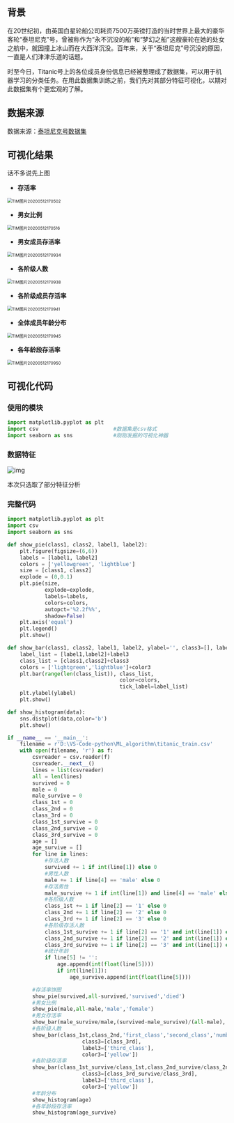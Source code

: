 ## 背景

在20世纪初，由英国白星轮船公司耗资7500万英镑打造的当时世界上最大的豪华客轮“泰坦尼克”号，曾被称作为“永不沉没的船”和“梦幻之船”这艘豪轮在她的处女之航中，就因撞上冰山而在大西洋沉没。百年来，关于“泰坦尼克”号沉没的原因，一直是人们津津乐道的话题。

时至今日，Titanic号上的各位成员身份信息已经被整理成了数据集，可以用于机器学习的分类任务。在用此数据集训练之前，我们先对其部分特征可视化，以期对此数据集有个更宏观的了解。

## 数据来源

数据来源：[泰坦尼克号数据集](https://www.kesci.com/home/dataset/58a940107159a710d916aefb)

## 可视化结果

话不多说先上图

* **存活率**

<img src="C:\Users\Administrator\Desktop\cs\ML\blog_image\titanic\TIM图片20200512170502.png" alt="TIM图片20200512170502" style="zoom:67%;" />

* **男女比例**

<img src="C:\Users\Administrator\Desktop\cs\ML\blog_image\titanic\TIM图片20200512170516.png" alt="TIM图片20200512170516" style="zoom:67%;" />

* **男女成员存活率**

<img src="C:\Users\Administrator\Desktop\cs\ML\blog_image\titanic\TIM图片20200512170934.png" alt="TIM图片20200512170934" style="zoom:67%;" />

* **各阶级人数**

<img src="C:\Users\Administrator\Desktop\cs\ML\blog_image\titanic\TIM图片20200512170938.png" alt="TIM图片20200512170938" style="zoom:67%;" />

* **各阶级成员存活率**

<img src="C:\Users\Administrator\Desktop\cs\ML\blog_image\titanic\TIM图片20200512170941.png" alt="TIM图片20200512170941" style="zoom:67%;" />

* **全体成员年龄分布**

<img src="C:\Users\Administrator\Desktop\cs\ML\blog_image\titanic\TIM图片20200512170945.png" alt="TIM图片20200512170945" style="zoom:67%;" />

* **各年龄段存活率**

<img src="C:\Users\Administrator\Desktop\cs\ML\blog_image\titanic\TIM图片20200512170950.png" alt="TIM图片20200512170950" style="zoom:67%;" />

## 可视化代码

### 使用的模块

```python
import matplotlib.pyplot as plt
import csv        				  #数据集是csv格式
import seaborn as sns			  #刚刚发掘的可视化神器
```

### 数据特征

![img](https://pic2.zhimg.com/80/v2-737b06ac20f01aed28fde1be98df2989_720w.png)

本次只选取了部分特征分析

### 完整代码

```python
import matplotlib.pyplot as plt
import csv
import seaborn as sns

def show_pie(class1, class2, label1, label2):
    plt.figure(figsize=(6,6))
    labels = [label1, label2]
    colors = ['yellowgreen', 'lightblue']
    size = [class1, class2]
    explode = (0,0.1)
    plt.pie(size,
            explode=explode,
            labels=labels,
            colors=colors,
            autopct='%2.2f%%',
            shadow=False)
    plt.axis('equal')
    plt.legend()
    plt.show()

def show_bar(class1, class2, label1, label2, ylabel='', class3=[], label3=[], color3=[]):
    label_list = [label1,label2]+label3
    class_list = [class1,class2]+class3
    colors = ['lightgreen','lightblue']+color3
    plt.bar(range(len(class_list)), class_list, 
                                    color=colors,
                                    tick_label=label_list)
    plt.ylabel(ylabel)
    plt.show()

def show_histogram(data):
    sns.distplot(data,color='b')
    plt.show()

if __name__ == '__main__':
    filename = r'D:\VS-Code-python\ML_algorithm\titanic_train.csv'
    with open(filename, 'r') as f:
        csvreader = csv.reader(f)
        csvreader.__next__()
        lines = list(csvreader)
        all = len(lines)
        survived = 0
        male = 0
        male_survive = 0
        class_1st = 0
        class_2nd = 0
        class_3rd = 0
        class_1st_survive = 0
        class_2nd_survive = 0
        class_3rd_survive = 0
        age = []
        age_survive = []
        for line in lines:
            #存活人数
            survived += 1 if int(line[1]) else 0
            #男性人数
            male += 1 if line[4] == 'male' else 0
            #存活男性
            male_survive += 1 if int(line[1]) and line[4] == 'male' else 0
            #各阶级人数
            class_1st += 1 if line[2] == '1' else 0
            class_2nd += 1 if line[2] == '2' else 0
            class_3rd += 1 if line[2] == '3' else 0
            #各阶级存活人数
            class_1st_survive += 1 if line[2] == '1' and int(line[1]) else 0
            class_2nd_survive += 1 if line[2] == '2' and int(line[1]) else 0
            class_3rd_survive += 1 if line[2] == '3' and int(line[1]) else 0
            #统计年龄
            if line[5] != '':
                age.append(int(float(line[5])))
                if int(line[1]):
                    age_survive.append(int(float(line[5])))

        #存活率饼图
        show_pie(survived,all-survived,'survived','died')
        #男女比例
        show_pie(male,all-male,'male','female')
        #男女存活率
        show_bar(male_survive/male,(survived-male_survive)/(all-male),'male_survive','female_survive')
        #各阶级人数
        show_bar(class_1st,class_2nd,'first_class','second_class','numbers',
                        class3=[class_3rd],
                        label3=['third_class'],
                        color3=['yellow'])
        #各阶级存活率
        show_bar(class_1st_survive/class_1st,class_2nd_survive/class_2nd,'first_class','second_class','survive_rate',
                        class3=[class_3rd_survive/class_3rd],
                        label3=['third_class'],
                        color3=['yellow'])
        #年龄分布
        show_histogram(age)
        #各年龄段存活率
        show_histogram(age_survive)        
```

